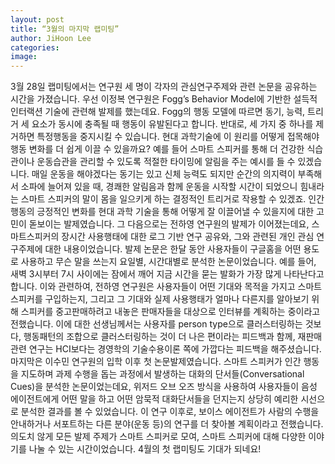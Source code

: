 ```yaml
---
layout: post
title: “3월의 마지막 랩미팅”
author: JiHoon Lee
categories: 
image: 
---
```

3월 28일 랩미팅에서는 연구원 세 명이 각자의 관심연구주제와 관련 논문을 공유하는 시간을 가졌습니다. 
우선 이정복 연구원은 Fogg’s Behavior Model에 기반한 설득적 인터랙션 기술에 관련해 발제를 했는데요. Fogg의 행동 모델에 따르면 동기, 능력, 트리거 세 요소가 동시에 충족될 때 행동이 유발된다고 합니다. 반대로, 세 가지 중 하나를 제거하면 특정행동을 중지시킬 수 있습니다. 현대 과학기술에 이 원리를 어떻게 접목해야 행동 변화를 더 쉽게 이끌 수 있을까요? 예를 들어 스마트 스피커를 통해 더 건강한 식습관이나 운동습관을 관리할 수 있도록 적절한 타이밍에 알림을 주는 예시를 들 수 있겠습니다. 매일 운동을 해야겠다는 동기는 있고 신체 능력도 되지만 순간의 의지력이 부족해서 소파에 늘어져 있을 때, 경쾌한 알림음과 함께 운동을 시작할 시간이 되었으니 힘내라는 스마트 스피커의 말이 몸을 일으키게 하는 결정적인 트리거로 작용할 수 있겠죠. 인간 행동의 긍정적인 변화를 현대 과학 기술을 통해 어떻게 잘 이끌어낼 수 있을지에 대한 고민이 돋보이는 발제였습니다. 
그 다음으로는 전하영 연구원의 발제가 이어졌는데요, 스마트스피커의 장시간 사용행태에 대한 로그 기반 연구 공유와, 그와 관련된 개인 관심 연구주제에 대한 내용이었습니다. 발제 논문은 한달 동안 사용자들이 구글홈을 어떤 용도로 사용하고 무슨 말을 쓰는지 요일별, 시간대별로 분석한 논문이었습니다. 예를 들어, 새벽 3시부터 7시 사이에는 잠에서 깨어 지금 시간을 묻는 발화가 가장 많게 나타난다고 합니다. 이와 관련하여, 전하영 연구원은 사용자들이 어떤 기대와 목적을 가지고 스마트스피커를 구입하는지, 그리고 그 기대와 실제 사용행태가 얼마나 다른지를 알아보기 위해 스피커를 중고판매하려고 내놓은 판매자들을 대상으로 인터뷰를 계획하는 중이라고 전했습니다. 이에 대한 선생님께서는 사용자를 person type으로 클러스터링하는 것보다, 행동패턴의 조합으로 클러스터링하는 것이 더 나은 편이라는 피드백과 함께, 재판매 관련 연구는 HCI보다는 경영학의 기술수용이론 쪽에 가깝다는 피드백을 해주셨습니다. 
마지막은 이수민 연구원의 입학 이후 첫 논문발제였습니다. 스마트 스피커가 인간 행동을 지도하며 과제 수행을 돕는 과정에서 발생하는 대화의 단서들(Conversational Cues)을 분석한 논문이었는데요, 위저드 오브 오즈 방식을 사용하여 사용자들이 음성 에이전트에게 어떤 말을 하고 어떤 암묵적 대화단서들을 던지는지 상당히 예리한 시선으로 분석한 결과를 볼 수 있었습니다. 이 연구 이후로, 보이스 에이전트가 사람의 수행을 안내하거나 서포트하는 다른 분야(운동 등)의 연구를 더 찾아볼 계획이라고 전했습니다. 
의도치 않게 모든 발제 주제가 스마트 스피커로 모여, 스마트 스피커에 대해 다양한 이야기를 나눌 수 있는 시간이었습니다. 4월의 첫 랩미팅도 기대가 되네요!